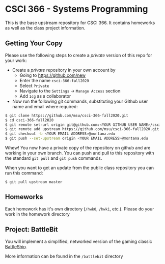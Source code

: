 # CSCI 366 - Systems Programming

This is the base upstream repository for CSCI 366.  It contains homeworks as well as the class project 
information.

## Getting Your Copy

Please use the following steps to create a *private* version of this repo for your work:

- Create a *private* repository in your own account by
    - Going to <https://github.com/new>
    - Enter the name `csci-366-fall2020`
    - Select `Private`
    - Navigate to the `Settings` -> `Manage Access` section
    - Add `1cg` as a collaborator
- Now run the following git commands, substituting your Github user name and email where required:
```bash
$ git clone https://github.com/msu/csci-366-fall2020.git
$ cd csci-366-fall2020
$ git remote set-url origin git@github.com:<YOUR GITHUB USER NAME>/csci-366-fall2020.git
$ git remote add upstream https://github.com/msu/csci-366-fall2020.git
$ git checkout -b <YOUR EMAIL ADDRESS>@montana.edu
$ git push --set-upstream origin <YOUR EMAIL ADDRESS>@montana.edu
```

Whew!  You now have a private copy of the repository on github and are working in your own branch.  You can push and pull to this repository with the standard `git pull` and `git push` commands.

When you want to get an update from the public class repository you can run this command:
```
$ git pull upstream master
```


## Homeworks

Each homework has it's own directory (`/hwk0`, `/hwk1`, etc.).  Please do your work in the homework directory

## Project: BattleBit

You will implement a simplified, networked version of the gaming classic [BattleShip](https://en.wikipedia.org/wiki/Battleship_(game)).

More information can be found in the `/battlebit` directory


